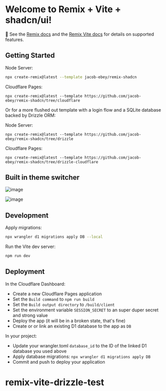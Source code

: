 # Welcome to Remix + Vite + shadcn/ui!

📖 See the [Remix docs](https://remix.run/docs) and the [Remix Vite docs](https://remix.run/docs/en/main/future/vite) for details on supported features.

## Getting Started

Node Server:

```sh
npx create-remix@latest --template jacob-ebey/remix-shadcn
```

Cloudflare Pages:

```shellscript
npx create-remix@latest --template https://github.com/jacob-ebey/remix-shadcn/tree/cloudflare
```

Or for a more flushed out template with a login flow and a SQLite database backed by Drizzle ORM:

Node Server:

```shellscript
npx create-remix@latest --template https://github.com/jacob-ebey/remix-shadcn/tree/drizzle
```

Cloudflare Pages:

```shellscript
npx create-remix@latest --template https://github.com/jacob-ebey/remix-shadcn/tree/drizzle-cloudflare
```

## Built in theme switcher

![image](https://github.com/jacob-ebey/remix-shadcn/assets/12063586/c6ed812c-764f-46b7-af30-26284f55535c)

![image](https://github.com/jacob-ebey/remix-shadcn/assets/12063586/4e378230-3b4b-4b78-8af4-096b30aacf79)

## Development

Apply migrations:

```sh
npx wrangler d1 migrations apply DB --local
```

Run the Vite dev server:

```sh
npm run dev
```

## Deployment

In the Cloudflare Dashboard:

- Create a new Cloudflare Pages application
- Set the `Build command` to `npm run build`
- Set the `Build output directory` to `/build/client`
- Set the environment variable `SESSION_SECRET` to an super duper secret and strong value
- Deploy the app (it will be in a broken state, that's fine)
- Create or or link an existing D1 database to the app as `DB`

In your project:

- Update your wrangler.toml `database_id` to the ID of the linked D1 database you used above
- Apply database migrations: `npx wrangler d1 migrations apply DB`
- Commit and push to deploy your application
# remix-vite-drizzle-test
